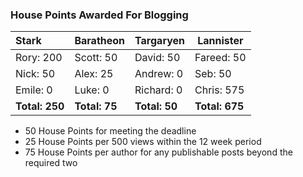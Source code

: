 ### House Points Awarded For Blogging
| Stark | Baratheon | Targaryen | Lannister |
| :--- | :----- | :---------------- | ------------- |
| Rory: 200 | Scott: 50 | David: 50 | Fareed: 50 |
| Nick: 50 | Alex: 25 | Andrew: 0 | Seb: 50 |
| Emile: 0 | Luke: 0 | Richard: 0 | Chris: 575 |
| **Total: 250** | **Total: 75** | **Total: 50** | **Total: 675** |

- 50 House Points for meeting the deadline
- 25 House Points per 500 views within the 12 week period
- 75 House Points per author for any publishable posts beyond the required two
